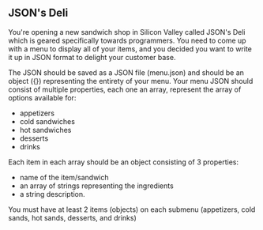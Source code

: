 ## JSON's Deli

You're opening a new sandwich shop in Silicon Valley called JSON's Deli which is geared specifically towards programmers. You need to come up with a menu to display all of your items, and you decided you want to write it up in JSON format to delight your customer base.

The JSON should be saved as a JSON file (menu.json) and should be an object ({}) representing the entirety of your menu.
Your menu JSON should consist of multiple properties, each one an array, represent the array of options available for:
- appetizers
- cold sandwiches
- hot sandwiches
- desserts
- drinks

Each item in each array should be an object consisting of 3 properties:
- name of the item/sandwich
- an array of strings representing the ingredients
- a string description.

You must have at least 2 items (objects) on each submenu (appetizers, cold sands, hot sands, desserts, and drinks)